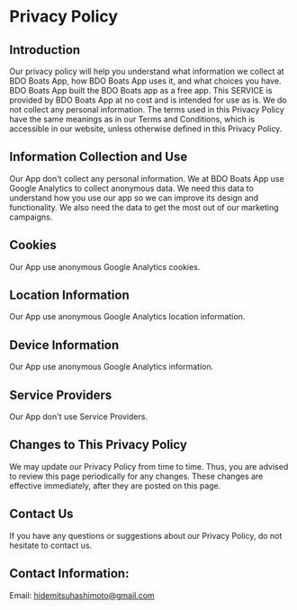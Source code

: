 # Privacy Policy
## Introduction
Our privacy policy will help you understand what information we collect at BDO Boats App, how BDO Boats App uses it, and what choices you have. BDO Boats App built the BDO Boats app as a free app. This SERVICE is provided by BDO Boats App at no cost and is intended for use as is. We do not collect any personal information. The terms used in this Privacy Policy have the same meanings as in our Terms and Conditions, which is accessible in our website, unless otherwise defined in this Privacy Policy.

## Information Collection and Use
Our App don't collect any personal information. We at BDO Boats App use Google Analytics to collect anonymous data. We need this data to understand how you use our app so we can improve its design and functionality. We also need the data to get the most out of our marketing campaigns.

## Cookies
Our App use anonymous Google Analytics cookies.

## Location Information
Our App use anonymous Google Analytics location information.

## Device Information
Our App use anonymous Google Analytics information.

## Service Providers
Our App don't use Service Providers.

## Changes to This Privacy Policy
We may update our Privacy Policy from time to time. Thus, you are advised to review this page periodically for any changes. These changes are effective immediately, after they are posted on this page.

## Contact Us
If you have any questions or suggestions about our Privacy Policy, do not hesitate to contact us.

## Contact Information:
Email: hidemitsuhashimoto@gmail.com
